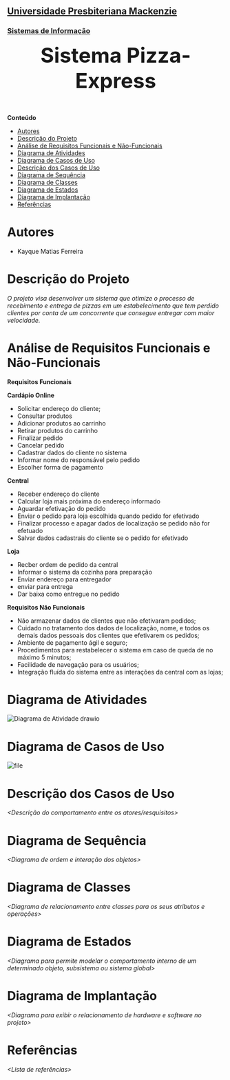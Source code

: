 <h2><a href= "https://www.mackenzie.br">Universidade Presbiteriana Mackenzie</a></h2>
<h3><a href= "https://www.mackenzie.br/graduacao/sao-paulo-higienopolis/sistemas-de-informacao">Sistemas de Informação</a></h3>


<font size="+12"><center>
**Sistema Pizza-Express**
</center></font>

**Conteúdo**

- [Autores](#autores)
- [Descrição do Projeto](#descrição-do-projeto)
- [Análise de Requisitos Funcionais e Não-Funcionais](#análise-de-requisitos-funcionais-e-não-funcionais)
- [Diagrama de Atividades](#diagrama-de-atividades)
- [Diagrama de Casos de Uso](#diagrama-de-casos-de-uso)
- [Descrição dos Casos de Uso](#descrição-dos-casos-de-uso)
- [Diagrama de Sequência](#diagrama-de-sequência)
- [Diagrama de Classes](#diagrama-de-classes)
- [Diagrama de Estados](#diagrama-de-estados)
- [Diagrama de Implantação](#diagrama-de-implantação)
- [Referências](#referências)


# Autores

* Kayque Matias Ferreira



# Descrição do Projeto

*O projeto visa desenvolver um sistema que otimize o processo de recebimento e entrega de pizzas em um estabelecimento que tem perdido clientes por conta de um concorrente que consegue entregar com maior velocidade.*

# Análise de Requisitos Funcionais e Não-Funcionais


**Requisitos Funcionais**

**Cardápio Online**

* Solicitar endereço do cliente;
* Consultar produtos
* Adicionar produtos ao carrinho
* Retirar produtos do carrinho
* Finalizar pedido
* Cancelar pedido
* Cadastrar dados do cliente no sistema
* Informar nome do responsável pelo pedido
* Escolher forma de pagamento

**Central**

* Receber endereço do cliente
* Calcular loja mais próxima do endereço informado
* Aguardar efetivação do pedido
* Enviar o pedido para loja escolhida quando pedido for efetivado
* Finalizar processo e apagar dados de localização se pedido não for efetuado
* Salvar dados cadastrais do cliente se o pedido for efetivado

**Loja**

* Recber ordem de pedido da central
* Informar o sistema da cozinha para preparação
* Enviar endereço para entregador
* enviar para entrega
* Dar baixa como entregue no pedido

**Requisitos Não Funcionais**
* Não armazenar dados de clientes que não efetivaram pedidos;
* Cuidado no tratamento dos dados de localização, nome, e todos os demais dados pessoais dos clientes que efetivarem os pedidos;
* Ambiente de pagamento ágil e seguro;
* Procedimentos para restabelecer o sistema em caso de queda de no máximo 5
minutos;
* Facilidade de navegação para os usuários;
* Integração fluída do sistema entre as interações da central com as lojas;

# Diagrama de Atividades

![Diagrama de Atividade drawio](https://github.com/user-attachments/assets/68f48b1e-4646-4c46-a5bc-e4ab8611d512)

# Diagrama de Casos de Uso



![file](https://github.com/user-attachments/assets/cb7465be-24c1-4788-80c7-a0abbd491163)



# Descrição dos Casos de Uso

*&lt;Descrição do comportamento entre os atores/resquisitos&gt;*

# Diagrama de Sequência

*&lt;Diagrama de ordem e interação dos objetos&gt;*

# Diagrama de Classes

*&lt;Diagrama de relacionamento entre classes para os seus atributos e operações&gt;*

# Diagrama de Estados

*&lt;Diagrama para permite modelar o comportamento interno de um determinado objeto, subsistema ou sistema global&gt;*

# Diagrama de Implantação

*&lt;Diagrama para exibir o relacionamento de hardware e software no projeto&gt;*

# Referências

*&lt;Lista de referências&gt;*

